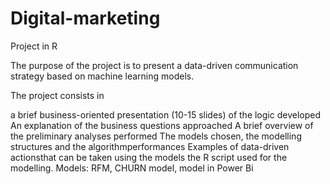 # Digital-marketing
Project in R 

The purpose of the project is to present a data-driven communication strategy based on machine learning models.

The project consists in

a brief business-oriented presentation (10-15 slides) of the logic developed
An explanation of the business questions approached
A brief overview of the preliminary analyses performed
The models chosen, the modelling structures and the algorithmperformances
Examples of data-driven actionsthat can be taken using the models
the R script used for the modelling.
Models: RFM, CHURN model, model in Power Bi
